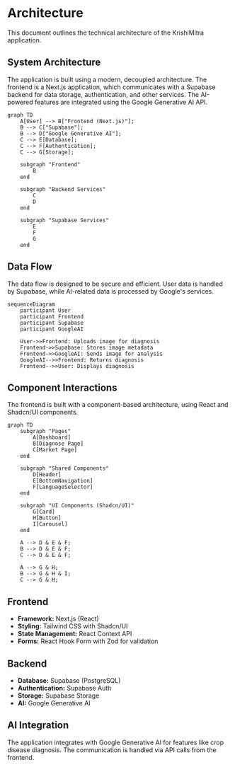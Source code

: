 # Architecture

This document outlines the technical architecture of the KrishiMitra application.

## System Architecture

The application is built using a modern, decoupled architecture. The frontend is a Next.js application, which communicates with a Supabase backend for data storage, authentication, and other services. The AI-powered features are integrated using the Google Generative AI API.

```mermaid
graph TD
    A[User] --> B["Frontend (Next.js)"];
    B --> C["Supabase"];
    B --> D["Google Generative AI"];
    C --> E[Database];
    C --> F[Authentication];
    C --> G[Storage];

    subgraph "Frontend"
        B
    end

    subgraph "Backend Services"
        C
        D
    end

    subgraph "Supabase Services"
        E
        F
        G
    end
```

## Data Flow

The data flow is designed to be secure and efficient. User data is handled by Supabase, while AI-related data is processed by Google's services.

```mermaid
sequenceDiagram
    participant User
    participant Frontend
    participant Supabase
    participant GoogleAI

    User->>Frontend: Uploads image for diagnosis
    Frontend->>Supabase: Stores image metadata
    Frontend->>GoogleAI: Sends image for analysis
    GoogleAI-->>Frontend: Returns diagnosis
    Frontend-->>User: Displays diagnosis
```

## Component Interactions

The frontend is built with a component-based architecture, using React and Shadcn/UI components.

```mermaid
graph TD
    subgraph "Pages"
        A[Dashboard]
        B[Diagnose Page]
        C[Market Page]
    end

    subgraph "Shared Components"
        D[Header]
        E[BottomNavigation]
        F[LanguageSelector]
    end

    subgraph "UI Components (Shadcn/UI)"
        G[Card]
        H[Button]
        I[Carousel]
    end

    A --> D & E & F;
    B --> D & E & F;
    C --> D & E & F;

    A --> G & H;
    B --> G & H & I;
    C --> G & H;
```

## Frontend

-   **Framework:** Next.js (React)
-   **Styling:** Tailwind CSS with Shadcn/UI
-   **State Management:** React Context API
-   **Forms:** React Hook Form with Zod for validation

## Backend

-   **Database:** Supabase (PostgreSQL)
-   **Authentication:** Supabase Auth
-   **Storage:** Supabase Storage
-   **AI:** Google Generative AI

## AI Integration

The application integrates with Google Generative AI for features like crop disease diagnosis. The communication is handled via API calls from the frontend.